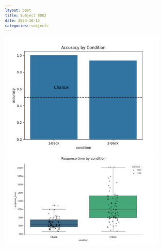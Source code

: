```yaml
---
layout: post
title: Subject 8002
date: 2024-10-15
categories: subjects
---
```


![](data/8002/run-14/8002_ATS_acc.png)
![](data/8002/run-14/8002_ATS_rt.png)
